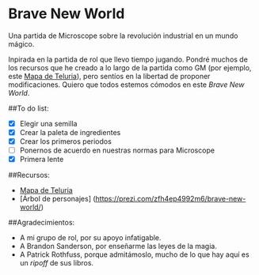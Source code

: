 # Brave New World
Una partida de Microscope sobre la revolución industrial en un mundo mágico.

Inpirada en la partida de rol que llevo tiempo jugando. Pondré muchos de los recursos que he creado a lo largo de la partida como GM (por ejemplo, este [Mapa de Teluria](https://a.tiles.mapbox.com/v4/jsevillamol.i93m7klp/page.html?access_token=pk.eyJ1IjoianNldmlsbGFtb2wiLCJhIjoiSm1WUHlHdyJ9.EM6-CuJF4jRisGjpiaxa5A#7/73.524/86.968)), pero sentíos en la libertad de proponer modificaciones. Quiero que todos estemos cómodos en este *Brave New World*.

##To do list:
- [x] Elegir una semilla
- [x] Crear la paleta de ingredientes
- [x] Crear los primeros periodos
- [ ] Ponernos de acuerdo en nuestras normas para Microscope
- [x] Primera lente

##Recursos:
* [Mapa de Teluria](https://a.tiles.mapbox.com/v4/jsevillamol.i93m7klp/page.html?access_token=pk.eyJ1IjoianNldmlsbGFtb2wiLCJhIjoiSm1WUHlHdyJ9.EM6-CuJF4jRisGjpiaxa5A#7/73.524/86.968)
* [Árbol de personajes] (https://prezi.com/zfh4ep4992m6/brave-new-world/)

##Agradecimientos:
* A mi grupo de rol, por su apoyo infatigable.
* A Brandon Sanderson, por enseñarme las leyes de la magia.
* A Patrick Rothfuss, porque admitámoslo, mucho de lo que hay aquí es un *ripoff* de sus libros.
